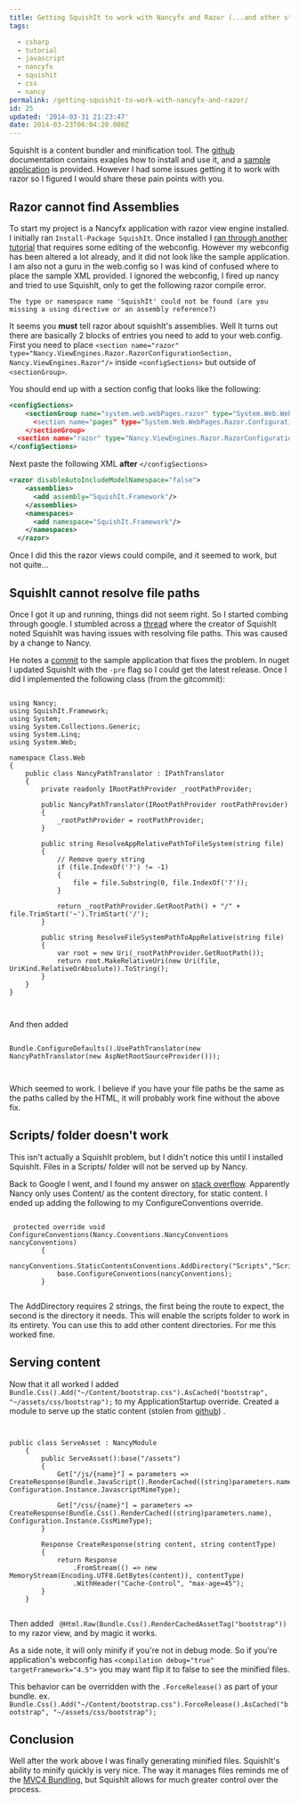 ```yaml
---
title: Getting SquishIt to work with Nancyfx and Razor (...and other static content issues)
tags:

  - csharp
  - tutorial
  - javascript
  - nancyfx
  - squishit
  - css
  - nancy
permalink: /getting-squishit-to-work-with-nancyfx-and-razor/
id: 25
updated: '2014-03-31 21:23:47'
date: 2014-03-23T06:04:20.000Z
---
```


SquishIt is a content bundler and minification tool. The [github](https://github.com/NancyFx/Nancy/wiki/SquishIt-with-Nancy) documentation contains exaples how to install and use it, and a [sample application](https://github.com/jetheredge/SquishIt) is provided. However I had some issues getting it to work with razor so I figured I would share these pain points with you.
<!-- more -->
## Razor cannot find Assemblies

To start my project is a Nancyfx application with razor view engine installed. I initially ran `Install-Package SquishIt`. Once installed I [ran through another tutorial](http://blogs.lessthandot.com/index.php/webdev/serverprogramming/aspnet/squishit-and-nancy/) that requires some editing of the webconfig. However my webconfig has been altered a lot already, and it did not look like the sample application. I am also not a guru in the web.config so I was kind of confused where to place the sample XML provided. I ignored the webconfig, I fired up nancy and tried to use SquishIt, only to get the following razor compile error.


`The type or namespace name 'SquishIt' could not be found (are you missing a using directive or an assembly reference?) `

It seems you **must** tell razor about squishIt's assemblies. Well It turns out there are basically 2 blocks of entries you need to add to your web.config. First you need to place `<section name="razor" type="Nancy.ViewEngines.Razor.RazorConfigurationSection, Nancy.ViewEngines.Razor"/>` inside `<configSections>` but outside of `<sectionGroup>`.

You should end up with a section config that looks like the following:

```xml
<configSections>
    <sectionGroup name="system.web.webPages.razor" type="System.Web.WebPages.Razor.Configuration.RazorWebSectionGroup, System.Web.WebPages.Razor, Version=2.0.0.0, Culture=neutral>
      <section name="pages" type="System.Web.WebPages.Razor.Configuration.RazorPagesSection, System.Web.WebPages.Razor, Version=2.0.0.0, Culture=neutral requirePermission="false" />
    </sectionGroup>
  <section name="razor" type="Nancy.ViewEngines.Razor.RazorConfigurationSection, Nancy.ViewEngines.Razor"/>
</configSections>
```

Next paste the following XML **after** `</configSections>`

```xml
<razor disableAutoIncludeModelNamespace="false">
    <assemblies>
      <add assembly="SquishIt.Framework"/>
    </assemblies>
    <namespaces>
      <add namespace="SquishIt.Framework"/>
    </namespaces>
  </razor>
```

Once I did this the razor views could compile, and it seemed to work, but not quite...

## SquishIt cannot resolve file paths

Once I got it up and running, things did not seem right. So I started combing through google. I stumbled across a [thread](https://groups.google.com/forum/#!msg/squishit/YBsUiL9v1Ow/7lBJmMIHGMoJ) where the creator of SquishIt noted SquishIt was having issues with resolving file paths. This was caused by a change to Nancy.

He notes a [commit](https://github.com/AlexCuse/SquishIt.NancySample/commit/7338026d4d425960151978171596749066b460bc) to the sample application that fixes the problem. In nuget I updated SquishIt with the `-pre` flag so I could get the latest release. Once I did I implemented the following class (from the gitcommit):

```c-like

using Nancy;
using SquishIt.Framework;
using System;
using System.Collections.Generic;
using System.Linq;
using System.Web;

namespace Class.Web
{
    public class NancyPathTranslator : IPathTranslator
    {
        private readonly IRootPathProvider _rootPathProvider;

        public NancyPathTranslator(IRootPathProvider rootPathProvider)
        {
            _rootPathProvider = rootPathProvider;
        }

        public string ResolveAppRelativePathToFileSystem(string file)
        {
            // Remove query string
            if (file.IndexOf('?') != -1)
            {
                file = file.Substring(0, file.IndexOf('?'));
            }

            return _rootPathProvider.GetRootPath() + "/" + file.TrimStart('~').TrimStart('/');
        }

        public string ResolveFileSystemPathToAppRelative(string file)
        {
            var root = new Uri(_rootPathProvider.GetRootPath());
            return root.MakeRelativeUri(new Uri(file, UriKind.RelativeOrAbsolute)).ToString();
        }
    }
}



```
And then added

```c-like

Bundle.ConfigureDefaults().UsePathTranslator(new NancyPathTranslator(new AspNetRootSourceProvider()));



```



Which seemed to work. I believe if you have your file paths be the same as the paths called by the HTML, it will probably work fine without the above fix.

## Scripts/ folder doesn't work

This isn't actually a SquishIt problem, but I didn't notice this until I installed SquishIt. Files in a Scripts/ folder will not be served up by Nancy.

Back to Google I went, and I found my answer on [stack overflow](http://stackoverflow.com/a/13517803). Apparently Nancy only uses Content/ as the content directory, for static content.  I ended up adding the following to my ConfigureConventions override.

```c-like

 protected override void ConfigureConventions(Nancy.Conventions.NancyConventions nancyConventions)
        {
            nancyConventions.StaticContentsConventions.AddDirectory("Scripts","Scripts/");
            base.ConfigureConventions(nancyConventions);
        }


```

The AddDirectory requires 2 strings, the first being the route to expect, the second is the directory it needs. This will enable the scripts folder to work in its entirety. You can use this to add other content directories. For me this worked fine.


## Serving content

Now that it all worked I added `Bundle.Css().Add("~/Content/bootstrap.css").AsCached("bootstrap", "~/assets/css/bootstrap");` to my ApplicationStartup override. Created a module to serve up the static content (stolen from [github](https://github.com/NancyFx/Nancy/wiki/SquishIt-with-Nancy)) .


```c-like


public class ServeAsset : NancyModule
    {
        public ServeAsset():base("/assets")
        {
            Get["/js/{name}"] = parameters => CreateResponse(Bundle.JavaScript().RenderCached((string)parameters.name), Configuration.Instance.JavascriptMimeType);

            Get["/css/{name}"] = parameters => CreateResponse(Bundle.Css().RenderCached((string)parameters.name), Configuration.Instance.CssMimeType);
        }

        Response CreateResponse(string content, string contentType)
        {
            return Response
                .FromStream(() => new MemoryStream(Encoding.UTF8.GetBytes(content)), contentType)
                .WithHeader("Cache-Control", "max-age=45");
        }
    }


```


Then added ` @Html.Raw(Bundle.Css().RenderCachedAssetTag("bootstrap"))` to my razor view, and by magic it works.

As a side note, it will only minify if you're not in debug mode. So if you're application's webconfig has `<compilation debug="true" targetFramework="4.5">` you may want flip it to false to see the minified files.

This behavior can be overridden with the `.ForceRelease()` as part of your bundle. ex. `Bundle.Css().Add("~/Content/bootstrap.css").ForceRelease().AsCached("bootstrap", "~/assets/css/bootstrap");`

## Conclusion

Well after the work above I was finally generating minified files. SquishIt's ability to minify quickly is very nice. The way it manages files reminds me of the [MVC4 Bundling](http://www.asp.net/mvc/tutorials/mvc-4/bundling-and-minification), but SquishIt allows for much greater control over the process.
